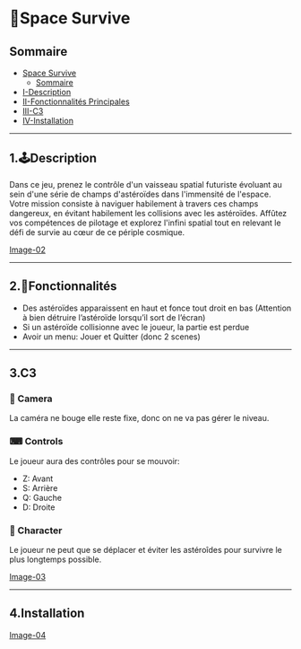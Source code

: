 # 🚀Space Survive

## Sommaire

- [Space Survive](#🚀space-survive)
  - [Sommaire](#sommaire)
- [I-Description](#1🕹️description)
- [II-Fonctionnalités Principales](#2📝fonctionnalités)
- [III-C3](#3c3)
- [IV-Installation](#4installation)

---
## 1.🕹️Description
Dans ce jeu, prenez le contrôle d'un vaisseau spatial futuriste évoluant au sein d'une série de champs d'astéroïdes dans l'immensité de l'espace. Votre mission consiste à naviguer habilement à travers ces champs dangereux, en évitant habilement les collisions avec les astéroïdes. Affûtez vos compétences de pilotage et explorez l'infini spatial tout en relevant le défi de survie au cœur de ce périple cosmique.

[Image-02](/Image/Image-02.png)

---
## 2.📝Fonctionnalités
- Des astéroïdes apparaissent en haut et fonce tout droit en bas (Attention à bien détruire l’astéroïde lorsqu’il sort de l’écran)
- Si un astéroïde collisionne avec le joueur, la partie est perdue
- Avoir un menu: Jouer et Quitter (donc 2 scenes)

---
## 3.C3

### 🎥 Camera
La caméra ne bouge elle reste fixe, donc on ne va pas gérer le niveau.

### ⌨ Controls
Le joueur aura des contrôles pour se mouvoir:
- Z: Avant
- S: Arrière
- Q: Gauche
- D: Droite

### 🚀 Character
Le joueur ne peut que se déplacer et éviter les astéroîdes pour survivre le plus
longtemps possible.

[Image-03](/Image/Image-03.png)

---
## 4.Installation

[Image-04](/Image/Image-04.png)

